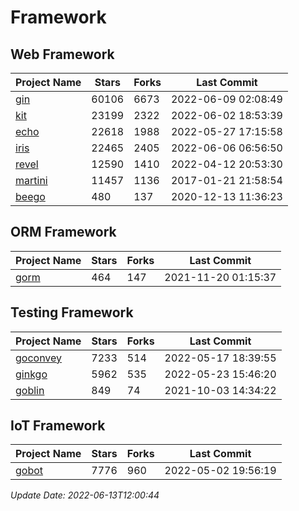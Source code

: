 # Framework

## Web Framework
| Project Name | Stars | Forks | Last Commit |
| ------------ | ----- | ----- | ----------- |
| [gin](https://github.com/gin-gonic/gin) | 60106 | 6673 | 2022-06-09 02:08:49 |
| [kit](https://github.com/go-kit/kit) | 23199 | 2322 | 2022-06-02 18:53:39 |
| [echo](https://github.com/labstack/echo) | 22618 | 1988 | 2022-05-27 17:15:58 |
| [iris](https://github.com/kataras/iris) | 22465 | 2405 | 2022-06-06 06:56:50 |
| [revel](https://github.com/revel/revel) | 12590 | 1410 | 2022-04-12 20:53:30 |
| [martini](https://github.com/go-martini/martini) | 11457 | 1136 | 2017-01-21 21:58:54 |
| [beego](https://github.com/astaxie/beego) | 480 | 137 | 2020-12-13 11:36:23 |

## ORM Framework
| Project Name | Stars | Forks | Last Commit |
| ------------ | ----- | ----- | ----------- |
| [gorm](https://github.com/jinzhu/gorm) | 464 | 147 | 2021-11-20 01:15:37 |

## Testing Framework
| Project Name | Stars | Forks | Last Commit |
| ------------ | ----- | ----- | ----------- |
| [goconvey](https://github.com/smartystreets/goconvey) | 7233 | 514 | 2022-05-17 18:39:55 |
| [ginkgo](https://github.com/onsi/ginkgo) | 5962 | 535 | 2022-05-23 15:46:20 |
| [goblin](https://github.com/franela/goblin) | 849 | 74 | 2021-10-03 14:34:22 |

## IoT Framework
| Project Name | Stars | Forks | Last Commit |
| ------------ | ----- | ----- | ----------- |
| [gobot](https://github.com/hybridgroup/gobot) | 7776 | 960 | 2022-05-02 19:56:19 |

*Update Date: 2022-06-13T12:00:44*